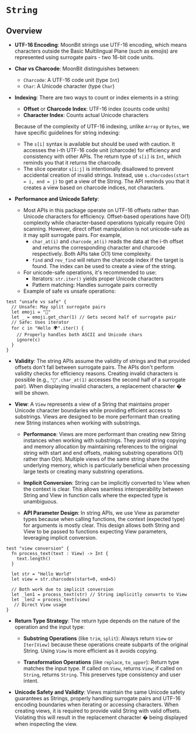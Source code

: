 # `String`

## Overview

* **UTF-16 Encoding**: MoonBit strings use UTF-16 encoding, which means
  characters outside the Basic Multilingual Plane (such as emojis) are
  represented using surrogate pairs - two 16-bit code units.

* **Char vs Charcode**: MoonBit distinguishes between:
  - `Charcode`: A UTF-16 code unit (type `Int`)
  - `Char`: A Unicode character (type `Char`)

* **Indexing**: There are two ways to count or index elements in a string:
  - **Offset** or **Charcode Index**: UTF-16 index (counts code units)
  - **Character Index**: Counts actual Unicode characters

  Because of the complexity of UTF-16 indexing, unlike `Array` or `Bytes`, we
  have specific guidelines for string indexing:
  - The `s[i]` syntax is available but should be used with caution. It accesses
    the i-th UTF-16 code unit (charcode) for efficiency and consistency with
    other APIs. The return type of `s[i]` is `Int`, which reminds you that it
    returns the charcode.
  - The slice operator `s[i:j]` is intentionally disallowed to prevent
    accidental creation of invalid strings. Instead, use `s.charcodes(start = i,
    end = j)` to get a view of the String. The API reminds you that it creates
    a view based on charcode indices, not characters.

* **Performance and Unicode Safety**:
  - Most APIs in this package operate on UTF-16 offsets rather than Unicode
    characters for efficiency. Offset-based operations have O(1) complexity
    while character-based operations typically require O(n) scanning. However,
    direct offset manipulation is not unicode-safe as it may split surrogate
    pairs. For example,
    * `char_at(i)` and `charcode_at(i)` reads the data at the i-th offset and
      returns the corresponding character and charcode respectively. Both APIs
      take O(1) time complexity.
    * `find` and `rev_find` will return the charcode index if the target is
      found. The index can be used to create a view of the string.
  - For unicode-safe operations, it's recommended to use:
    - Iterators: `str.iter()` yields proper Unicode characters
    - Pattern matching: Handles surrogate pairs correctly
  - Example of safe vs unsafe operations:
```moonbit
test "unsafe vs safe" {
  // Unsafe: May split surrogate pairs
  let emoji = "🎉"
  let _ = emoji.get_char(1) // Gets second half of surrogate pair
  // Safe: Uses iterator
  for c in "Hello 🌍".iter() {
    // Properly handles both ASCII and Unicode chars
    ignore(c)
  }
}
```

* **Validity**: The string APIs assume the validity of strings and that provided
  offsets don't fall between surrogate pairs. The APIs don't perform validity
  checks for efficiency reasons. Creating invalid characters is possible (e.g.,
  `"🍎".char_at(1)` accesses the second half of a surrogate pair). When
  displaying invalid characters, a replacement character � will be shown.

* **View**: A `View` represents a view of a String that maintains proper Unicode
  character boundaries while providing efficient access to substrings. Views are
  designed to be more performant than creating new String instances when working
  with substrings.

  - **Performance**: Views are more performant than creating new String instances
    when working with substrings. They avoid string copying and memory allocation
    by maintaining references to the original string with start and end offsets,
    making substring operations O(1) rather than O(n). Multiple views of the same
    string share the underlying memory, which is particularly beneficial when
    processing large texts or creating many substring operations.

  - **Implicit Conversion**: String can be implicitly converted to View when
    the context is clear. This allows seamless interoperability between String
    and View in function calls where the expected type is unambiguous.

  - **API Parameter Design**: In string APIs, we use View as parameter types
    because when calling functions, the context (expected type) for arguments
    is mostly clear. This design allows both String and View to be passed to
    functions expecting View parameters, leveraging implicit conversion.

```moonbit
test "view conversion" {
  fn process_text(text : View) -> Int {
    text.length()
  }

  let str = "Hello World"
  let view = str.charcodes(start=0, end=5)

  // Both work due to implicit conversion
  let _len1 = process_text(str) // String implicitly converts to View
  let _len2 = process_text(view)
   // Direct View usage
}
```

  - **Return Type Strategy**: The return type depends on the nature of the
    operation and the input type:

    * **Substring Operations** (like `trim`, `split`): Always return `View` or
      `Iter[View]` because these operations create subparts of the original
      String. Using `View` is more efficient as it avoids copying.

    * **Transformation Operations** (like `replace`, `to_upper`): Return type
      matches the input type. If called on `View`, returns `View`; if called on
      `String`, returns `String`. This preserves type consistency and user
      intent.

  - **Unicode Safety and Validity**: Views maintain the same Unicode safety
    guarantees as Strings, properly handling surrogate pairs and UTF-16 encoding
    boundaries when iterating or accessing characters. When creating views, it
    is required to provide valid String with valid offsets. Violating this will
    result in the replacement character � being displayed when inspecting the
    view.
